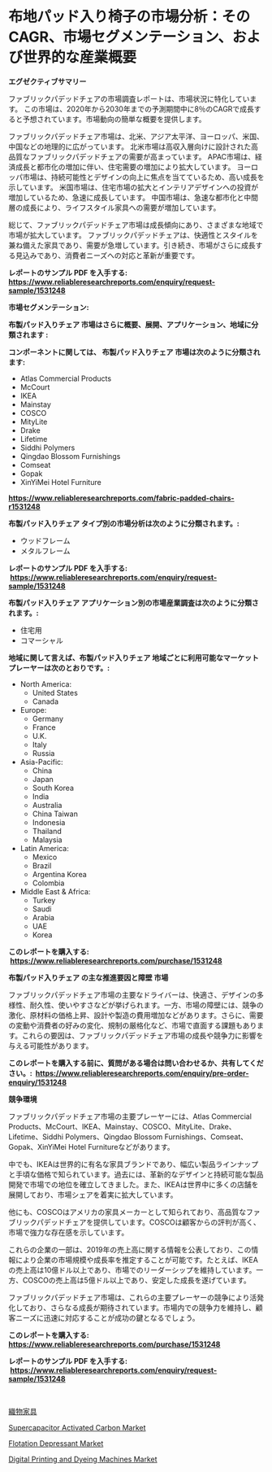 <p><h1>布地パッド入り椅子の市場分析：そのCAGR、市場セグメンテーション、および世界的な産業概要</h1></p><p><strong>エグゼクティブサマリー</strong></p>
<p><p>ファブリックパデッドチェアの市場調査レポートは、市場状況に特化しています。 この市場は、2020年から2030年までの予測期間中に8％のCAGRで成長すると予想されています。市場動向の簡単な概要を提供します。 </p><p>ファブリックパデッドチェア市場は、北米、アジア太平洋、ヨーロッパ、米国、中国などの地理的に広がっています。 北米市場は高収入層向けに設計された高品質なファブリックパデッドチェアの需要が高まっています。 APAC市場は、経済成長と都市化の増加に伴い、住宅需要の増加により拡大しています。 ヨーロッパ市場は、持続可能性とデザインの向上に焦点を当てているため、高い成長を示しています。 米国市場は、住宅市場の拡大とインテリアデザインへの投資が増加しているため、急速に成長しています。 中国市場は、急速な都市化と中間層の成長により、ライフスタイル家具への需要が増加しています。</p><p>総じて、ファブリックパデッドチェア市場は成長傾向にあり、さまざまな地域で市場が拡大しています。 ファブリックパデッドチェアは、快適性とスタイルを兼ね備えた家具であり、需要が急増しています。引き続き、市場がさらに成長する見込みであり、消費者ニーズへの対応と革新が重要です。</p></p>
<p><strong>レポートのサンプル PDF を入手する: <a href="https://www.reliableresearchreports.com/enquiry/request-sample/1531248">https://www.reliableresearchreports.com/enquiry/request-sample/1531248</a></strong></p>
<p><strong>市場セグメンテーション:</strong></p>
<p><strong> 布製パッド入りチェア 市場はさらに概要、展開、アプリケーション、地域に分類されます :</strong></p>
<p><strong>コンポーネントに関しては、 布製パッド入りチェア 市場は次のように分類されます: &nbsp;</strong></p>
<p><ul><li>Atlas Commercial Products</li><li>McCourt</li><li>IKEA</li><li>Mainstay</li><li>COSCO</li><li>MityLite</li><li>Drake</li><li>Lifetime</li><li>Siddhi Polymers</li><li>Qingdao Blossom Furnishings</li><li>Comseat</li><li>Gopak</li><li>XinYiMei Hotel Furniture</li></ul></p>
<p><strong><a href="https://www.reliableresearchreports.com/fabric-padded-chairs-r1531248">https://www.reliableresearchreports.com/fabric-padded-chairs-r1531248</a></strong></p>
<p><strong> 布製パッド入りチェア タイプ別の市場分析は次のように分類されます。:</strong></p>
<p><ul><li>ウッドフレーム</li><li>メタルフレーム</li></ul></p>
<p><strong>レポートのサンプル PDF を入手する: &nbsp;<a href="https://www.reliableresearchreports.com/enquiry/request-sample/1531248">https://www.reliableresearchreports.com/enquiry/request-sample/1531248</a></strong></p>
<p><strong> 布製パッド入りチェア アプリケーション別の市場産業調査は次のように分類されます。:</strong></p>
<p><ul><li>住宅用</li><li>コマーシャル</li></ul></p>
<p><strong>地域に関して言えば、布製パッド入りチェア 地域ごとに利用可能なマーケットプレーヤーは次のとおりです。:</strong></p>
<p><ul>
    <li>
        North America:
        <ul>
            <li>United States</li>
            <li>Canada</li>
        </ul>
    </li>
    <li>
        Europe:
        <ul>
            <li>Germany</li>
            <li>France</li>
            <li>U.K.</li>
            <li>Italy</li>
            <li>Russia</li>
        </ul>
    </li>
    <li>
        Asia-Pacific:
        <ul>
            <li>China</li>
            <li>Japan</li>
            <li>South Korea</li>
            <li>India</li>
            <li>Australia</li>
            <li>China Taiwan</li>
            <li>Indonesia</li>
            <li>Thailand</li>
            <li>Malaysia</li>
        </ul>
    </li>
    <li>
        Latin America:
        <ul>
            <li>Mexico</li>
            <li>Brazil</li>
            <li>Argentina Korea</li>
            <li>Colombia</li>
        </ul>
    </li>
    <li>
        Middle East & Africa:
        <ul>
            <li>Turkey</li>
            <li>Saudi</li>
            <li>Arabia</li>
            <li>UAE</li>
            <li>Korea</li>
        </ul>
    </li>
    </ul></p>
<p><strong>このレポートを購入する: &nbsp;<a href="https://www.reliableresearchreports.com/purchase/1531248">https://www.reliableresearchreports.com/purchase/1531248</a></strong></p>
<p><strong>布製パッド入りチェア の主な推進要因と障壁 市場</strong></p>
<p><p>ファブリックパデッドチェア市場の主要なドライバーは、快適さ、デザインの多様性、耐久性、使いやすさなどが挙げられます。一方、市場の障壁には、競争の激化、原材料の価格上昇、設計や製造の費用増加などがあります。さらに、需要の変動や消費者の好みの変化、規制の厳格化など、市場で直面する課題もあります。これらの要因は、ファブリックパデッドチェア市場の成長や競争力に影響を与える可能性があります。</p></p>
<p><strong>このレポートを購入する前に、質問がある場合は問い合わせるか、共有してください。:&nbsp; <a href="https://www.reliableresearchreports.com/enquiry/pre-order-enquiry/1531248">https://www.reliableresearchreports.com/enquiry/pre-order-enquiry/1531248</a></strong></p>
<p><strong>競争環境</strong></p>
<p><p>ファブリックパデッドチェア市場の主要プレーヤーには、Atlas Commercial Products、McCourt、IKEA、Mainstay、COSCO、MityLite、Drake、Lifetime、Siddhi Polymers、Qingdao Blossom Furnishings、Comseat、Gopak、XinYiMei Hotel Furnitureなどがあります。</p><p>中でも、IKEAは世界的に有名な家具ブランドであり、幅広い製品ラインナップと手頃な価格で知られています。過去には、革新的なデザインと持続可能な製品開発で市場での地位を確立してきました。また、IKEAは世界中に多くの店舗を展開しており、市場シェアを着実に拡大しています。</p><p>他にも、COSCOはアメリカの家具メーカーとして知られており、高品質なファブリックパデッドチェアを提供しています。COSCOは顧客からの評判が高く、市場で強力な存在感を示しています。</p><p>これらの企業の一部は、2019年の売上高に関する情報を公表しており、この情報により企業の市場規模や成長率を推定することが可能です。たとえば、IKEAの売上高は10億ドル以上であり、市場でのリーダーシップを維持しています。一方、COSCOの売上高は5億ドル以上であり、安定した成長を遂げています。</p><p>ファブリックパデッドチェア市場は、これらの主要プレーヤーの競争により活発化しており、さらなる成長が期待されています。市場内での競争力を維持し、顧客ニーズに迅速に対応することが成功の鍵となるでしょう。</p></p>
<p><strong>このレポートを購入する: &nbsp; <a href="https://www.reliableresearchreports.com/purchase/1531248">https://www.reliableresearchreports.com/purchase/1531248</a></strong></p>
<p><strong>レポートのサンプル PDF を入手する: &nbsp;<a href="https://www.reliableresearchreports.com/enquiry/request-sample/1531248">https://www.reliableresearchreports.com/enquiry/request-sample/1531248</a></strong><strong></strong></p>
<p>&nbsp;</p>
<p><p><a href="https://github.com/SarahFahey88/Market-Research-Report-List-1/blob/main/102497621757.md">織物家具</a></p><p><a href="https://full-wildebeest-80b.notion.site/Supercapacitor-Activated-Carbon-Market-Research-Report-The-Key-To-Successful-Business-Strategy-Fore-53f51644439d4253b4f48673b408b357">Supercapacitor Activated Carbon Market</a></p><p><a href="https://pretty-mail-caf.notion.site/Flotation-Depressant-Market-Size-Growing-and-Forecasted-for-period-from-2024-2031-and-provides-com-34b4aeb568e74594995c4d3a3840ae87">Flotation Depressant Market</a></p><p><a href="https://view.publitas.com/reportprime-1/digital-printing-and-dyeing-machines-market-size-2024-2031-global-industrial-analysis-key-geographical-regions-market-share-top-key-players-product-types-and-forecast-research-report/">Digital Printing and Dyeing Machines Market</a></p></p>